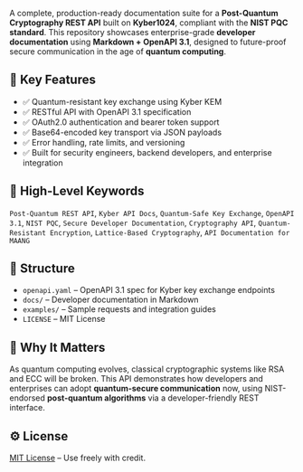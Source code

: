 A complete, production-ready documentation suite for a **Post-Quantum Cryptography REST API** built on **Kyber1024**, compliant with the **NIST PQC standard**. This repository showcases enterprise-grade **developer documentation** using **Markdown + OpenAPI 3.1**, designed to future-proof secure communication in the age of **quantum computing**.

## 📌 Key Features

- ✅ Quantum-resistant key exchange using Kyber KEM
- ✅ RESTful API with OpenAPI 3.1 specification
- ✅ OAuth2.0 authentication and bearer token support
- ✅ Base64-encoded key transport via JSON payloads
- ✅ Error handling, rate limits, and versioning
- ✅ Built for security engineers, backend developers, and enterprise integration

## 📄 High-Level Keywords

`Post-Quantum REST API`, `Kyber API Docs`, `Quantum-Safe Key Exchange`, `OpenAPI 3.1`, `NIST PQC`, `Secure Developer Documentation`, `Cryptography API`, `Quantum-Resistant Encryption`, `Lattice-Based Cryptography`, `API Documentation for MAANG`

## 📂 Structure

- `openapi.yaml` – OpenAPI 3.1 spec for Kyber key exchange endpoints
- `docs/` – Developer documentation in Markdown
- `examples/` – Sample requests and integration guides
- `LICENSE` – MIT License

## 🧠 Why It Matters

As quantum computing evolves, classical cryptographic systems like RSA and ECC will be broken. This API demonstrates how developers and enterprises can adopt **quantum-secure communication** now, using NIST-endorsed **post-quantum algorithms** via a developer-friendly REST interface.

## ⚙️ License

[MIT License](LICENSE) – Use freely with credit.


